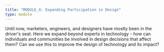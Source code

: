 ```yaml
---
title: "MODULE_4: Expanding Participation in Design"
type: module
---
```

Until now, marketers, engineers, and designers have mostly been in the driver's seat. Here we expand beyond experts in technology - how can individuals and communities be involved in design decisions that affect them? Can we use this to improve the design of technology and its impact?